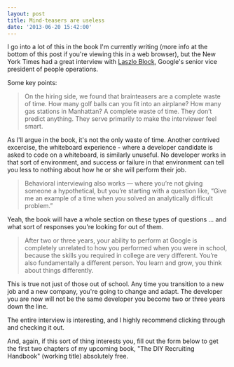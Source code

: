 ```yaml
---
layout: post
title: Mind-teasers are useless
date: '2013-06-20 15:42:00'
---
```


I go into a lot of this in the book I'm currently writing (more info at the bottom of this post if you're viewing this in a web browser), but the New York Times had a great interview with <a title="" href="http://www.linkedin.com/pub/laszlo-bock/8/234/114" target="">Laszlo Block</a>, Google's senior vice president of people operations.

Some key points:
<blockquote>On the hiring side, we found that brainteasers are a complete waste of time. How many golf balls can you fit into an airplane? How many gas stations in Manhattan? A complete waste of time. They don’t predict anything. They serve primarily to make the interviewer feel smart.</blockquote>
As I'll argue in the book, it's not the only waste of time. Another contrived excercise, the whiteboard experience - where a developer candidate is asked to code on a whiteboard, is similarly unuseful. No developer works in that sort of environment, and success or failure in that environment can tell you less to nothing about how he or she will perform their job.
<blockquote>Behavioral interviewing also works — where you’re not giving someone a hypothetical, but you’re starting with a question like, “Give me an example of a time when you solved an analytically difficult problem.”</blockquote>
Yeah, the book will have a whole section on these types of questions ... and what sort of responses you're looking for out of them.
<blockquote>After two or three years, your ability to perform at Google is completely unrelated to how you performed when you were in school, because the skills you required in college are very different. You’re also fundamentally a different person. You learn and grow, you think about things differently.</blockquote>
This is true not just of those out of school. Any time you transition to a new job and a new company, you're going to change and adapt. The developer you are now will not be the same developer you become two or three years down the line.

The entire interview is interesting, and I highly recommend clicking through and checking it out.

And, again, if this sort of thing interests you, fill out the form below to get the first two chapters of my upcoming book, "The DIY Recruiting Handbook" (working title) absolutely free.